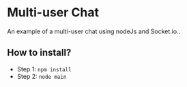 # Multi-user Chat

An example of a multi-user chat using nodeJs and Socket.io..

## How to install?

* Step 1: <code>npm install</code>
* Step 2: <code>node main</code>
